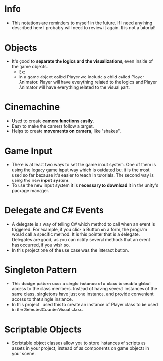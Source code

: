 # Info

- This notations are reminders to myself in the future. If I need anything described here I probably will need to review it again. It is not a tutorial!

# Objects

- It's good to **separate the logics and the visualizations**, even inside of the game objects.
  - Ex:
  - In a game object called Player we include a child called Player Animator. Player will have everything related to the logics and Player Animator will have everything related to the visual part.

# Cinemachine

- Used to create **camera functions easily**.
- Easy to make the camera follow a target.
- Helps to create **movements on camera**, like "shakes".

# Game Input

- There is at least two ways to set the game input system. One of them is using the legacy game input way which is outdated but it is the most used so far because it's easier to teach in tutorials. The second way is using the new **input system**.
- To use the new input system it is **necessary to download** it in the unity's package manager.

# Delegate and C# Events

- A delegate is a way of telling C# which method to call when an event is triggered. For example, if you click a Button on a form, the program would call a specific method. It is this pointer that is a delegate. Delegates are good, as you can notify several methods that an event has occurred, if you wish so.
- In this project one of the use case was the interact button.

# Singleton Pattern

- This design pattern uses a single instance of a class to enable global access to the class members. Instead of having several instances of the same class, singletons have just one instance, and provide convenient access to that single instance.
- In this project I used this to create an instance of Player class to be used in the SelectedCounterVisual class.

# Scriptable Objects

- Scriptable object classes allow you to store instances of scripts as assets in your project, instead of as components on game objects in your scene.
